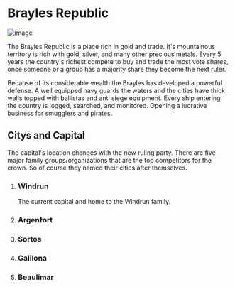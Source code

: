 <h1>Brayles Republic</h1>

![image](https://github.com/Mdstemm/Diluvium/blob/main/Image%20storage/Brayles-Republic.png)

<p>The Brayles Republic is a place rich in gold and trade. It's mountainous territory is rich with gold, silver, and many other precious metals. Every 5 years the country's richest compete to buy and trade the most vote shares, once someone or a group has a majority share they become the next ruler.</p>

<p>Because of its considerable wealth the Brayles has developed a powerful defense. A well equipped navy guards the waters and the cities have thick walls topped with ballistas and anti siege equipment. Every ship entering the country is logged, searched, and monitored. Opening a lucrative business for smugglers and pirates.</p>

<h2>Citys and Capital</h2>
<p>The capital's location changes with the new ruling party. There are five major family groups/organizations that are the top competitors for the crown. So of course they named their cities after themselves.</p>

1. <h3>Windrun</h3>
   <p>The current capital and home to the Windrun family.</p>
2. <h3>Argenfort</h3>
   <p></p>
3. <h3>Sortos</h3>
   <p></p>
4. <h3>Galilona</h3>
   <p></p>
5. <h3>Beaulimar</h3>
   <p></p>
